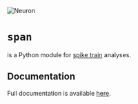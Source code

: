 ![Neuron](http://www.hcplive.com/media/webexclusives/1acea3023d3534830489a81a4b855642.jpg)

`span`
======
is a Python module for
[spike train](http://en.wikipedia.org/wiki/Neural_coding) analyses.

Documentation
-------------
Full documentation is available [here](http://cpcloud.github.com/span).
